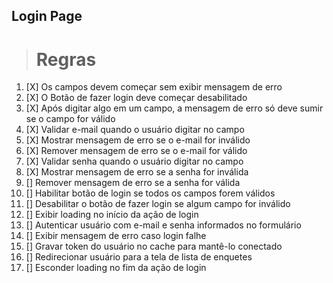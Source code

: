 ## Login Page

> # Regras

1.  [X] Os campos devem começar sem exibir mensagem de erro
2.  [X] O Botão de fazer login deve começar desabilitado
3.  [X] Após digitar algo em um campo, a mensagem de erro só deve sumir se o campo for válido
4.  [X] Validar e-mail quando o usuário digitar no campo
5.  [X] Mostrar mensagem de erro se o e-mail for inválido
6.  [X] Remover mensagem de erro se o e-mail for válido
7.  [X] Validar senha quando o usuário digitar no campo
8.  [X] Mostrar mensagem de erro se a senha for inválida
9.  [] Remover mensagem de erro se a senha for válida
10. [] Habilitar botão de login se todos os campos forem válidos
11. [] Desabilitar o botão de fazer login se algum campo for inválido
12. [] Exibir loading no início da ação de login
13. [] Autenticar usuário com e-mail e senha informados no formulário
14. [] Exibir mensagem de erro caso login falhe
15. [] Gravar token do usuário no cache para mantê-lo conectado
16. [] Redirecionar usuário para a tela de lista de enquetes
17. [] Esconder loading no fim da ação de login